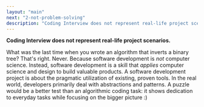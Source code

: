 ```yaml
---
layout: "main"
next: "2-not-problem-solving"
description: "Coding Interview does not represent real-life project scenarios."
---
```


**Coding Interview does not represent real-life project scenarios.**

What was the last time when you wrote an algorithm that inverts a binary tree? That's right. Never. Because software development is _not_ computer science. Instead, software development is a skill that _applies_ computer science and design to build valuable products. A software development project is about the pragmatic utilization of existing, proven tools. In the real world, developers primarily deal with abstractions and patterns. A puzzle would be a better test than an algorithmic coding task: it shows dedication to everyday tasks while focusing on the bigger picture :)